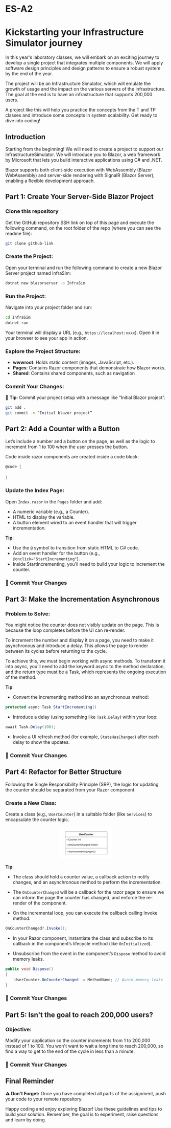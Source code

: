 # ES-A2

# Kickstarting your Infrastructure Simulator journey

In this year's laboratory classes, we will embark on an exciting journey to develop a single project that integrates multiple components. We will apply software design principles and design patterns to ensure a robust system by the end of the year.

The project will be an Infrastructure Simulator, which will emulate the growth of usage and the impact on the various servers of the infrastructure. The goal at the end is to have an infrastructure that supports 200,000 users. 

A project like this will help you practice the concepts from the T and TP classes and introduce some concepts in system scalability. Get ready to dive into coding!

## Introduction

Starting from the beginning! We will need to create a project to support our InfrastructureSimulator. We will introduce you to Blazor, a web framework by Microsoft that lets you build interactive applications using C# and .NET.

Blazor supports both client-side execution with WebAssembly (Blazor WebAssembly) and server-side rendering with SignalR (Blazor Server), enabling a flexible development approach.

## Part 1: Create Your Server-Side Blazor Project

### Clone this repository
Get the GitHub repository SSH link on top of this page and execute the following command, on the root folder of the repo (where you can see the readme file):

```bash
git clone github-link
```

### Create the Project:
Open your terminal and run the following command to create a new Blazor Server project named InfraSim:

```bash
dotnet new blazorserver -o InfraSim
```

### Run the Project:
Navigate into your project folder and run:

```bash
cd InfraSim
dotnet run
```

Your terminal will display a URL (e.g., `https://localhost:xxxx`). Open it in your browser to see your app in action.

### Explore the Project Structure:
- **wwwroot**: Holds static content (images, JavaScript, etc.).
- **Pages**: Contains Razor components that demonstrate how Blazor works.
- **Shared**: Contains shared components, such as navigation

### Commit Your Changes:
🏁 **Tip**: Commit your project setup with a message like “Initial Blazor project”.

```bash
git add .
git commit -m “Initial blazor project” 

```

## Part 2: Add a Counter with a Button

Let’s include a number and a button on the page, as well as the logic to increment from 1 to 100 when the user presses the button.

Code inside razor components are created inside a code block:

```csharp
@code {

}
```

### Update the Index Page:
Open `Index.razor` in the `Pages` folder and add:
- A numeric variable (e.g., a Counter).
- HTML to display the variable.
- A button element wired to an event handler that will trigger incrementation.

**Tip**:
- Use the `@` symbol to transition from static HTML to C# code.
- Add an event handler for the button (e.g., `@onclick="StartIncrementing"`).
- Inside StartIncrementing, you’ll need to build your logic to increment the counter.


### 🏁  Commit Your Changes


## Part 3: Make the Incrementation Asynchronous

### Problem to Solve:
You might notice the counter does not visibly update on the page. This is because the loop completes before the UI can re-render.

To increment the number and display it on a page, you need to make it asynchronous and introduce a delay. This allows the page to render between its cycles before returning to the cycle.

To achieve this, we must begin working with async methods. To transform it into async, you’ll need to add the keyword async to the method declaration, and the return type must be a Task, which represents the ongoing execution of the method.


**Tip**:
- Convert the incrementing method into an asynchronous method:
```csharp
protected async Task StartIncrementing()
```
- Introduce a delay (using something like `Task.Delay`) within your loop:
```csharp
await Task.Delay(100);
```
- Invoke a UI refresh method (for example, `StateHasChanged`) after each delay to show the updates.

### 🏁  Commit Your Changes


## Part 4: Refactor for Better Structure

Following the Single Responsibility Principle (SRP), the logic for updating the counter should be separated from your Razor component.

### Create a New Class:
Create a class (e.g., `UserCounter`) in a suitable folder (like `Services`) to encapsulate the counter logic.

<div style="text-align: center;">
  <img src="./Images/UserCounter.png" alt="UserCounter">
</div>

**Tip**:
- The class should hold a counter value, a callback action to notify changes, and an asynchronous method to perform the incrementation.

- The `OnCounterChanged` will be a callback for the razor page to ensure we can inform the page the counter has changed, and enforce the re-render of the component.

- On the incremental loop, you can execute the callback calling Invoke method:
```csharp
OnCounterChanged?.Invoke();
```

- In your Razor component, instantiate the class and subscribe to its callback in the component’s lifecycle method (like `OnInitialized`).

- Unsubscribe from the event in the component’s `Dispose` method to avoid memory leaks. 

```csharp
public void Dispose()
{
    UserCounter.OnCounterChanged -= MethodName; // Avoid memory leaks
}

```

### 🏁  Commit Your Changes

## Part 5: Isn't the goal to reach 200,000 users?

### Objective:
Modify your application so the counter increments from 1 to 200,000 instead of 1 to 100. You won't want to wait a long time to reach 200,000, so find a way to get to the end of the cycle in less than a minute.



### 🏁  Commit Your Changes

## Final Reminder

**⚠️ Don't Forget:** Once you have completed all parts of the assignment, push your code to your remote repository.

Happy coding and enjoy exploring Blazor! Use these guidelines and tips to build your solution. Remember, the goal is to experiment, raise questions and learn by doing.

